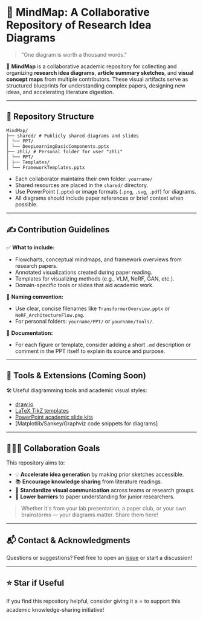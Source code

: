 # 🧠 MindMap: A Collaborative Repository of Research Idea Diagrams

> "One diagram is worth a thousand words."

📌 **MindMap** is a collaborative academic repository for collecting and organizing **research idea diagrams**, **article summary sketches**, and **visual concept maps** from multiple contributors. These visual artifacts serve as structured blueprints for understanding complex papers, designing new ideas, and accelerating literature digestion.

---

## 📁 Repository Structure

```text
MindMap/ 
├── shared/ # Publicly shared diagrams and slides 
│ └── PPT/ 
│ └── DeepLearningBasicComponents.pptx 
├── zhli/ # Personal folder for user "zhli" 
│ └── PPT/ 
│ ├── Templates/ 
│ └── FrameworkTemplates.pptx
```

- Each collaborator maintains their own folder: `yourname/`
- Shared resources are placed in the `shared/` directory.
- Use PowerPoint (`.pptx`) or image formats (`.png`, `.svg`, `.pdf`) for diagrams.
- All diagrams should include paper references or brief context when possible.

---

## ✍️ Contribution Guidelines

✅ **What to include:**
- Flowcharts, conceptual mindmaps, and framework overviews from research papers.
- Annotated visualizations created during paper reading.
- Templates for visualizing methods (e.g., VLM, NeRF, GAN, etc.).
- Domain-specific tools or slides that aid academic work.

📐 **Naming convention:**
- Use clear, concise filenames like `TransformerOverview.pptx` or `NeRF_ArchitectureFlow.png`.
- For personal folders: `yourname/PPT/` or `yourname/Tools/`.

🧾 **Documentation:**
- For each figure or template, consider adding a short `.md` description or comment in the PPT itself to explain its source and purpose.

---

## 🔧 Tools & Extensions (Coming Soon)

🛠️ Useful diagramming tools and academic visual styles:
- [draw.io](https://draw.io)
- [LaTeX TikZ templates](https://www.overleaf.com/latex/templates)
- [PowerPoint academic slide kits](https://www.slidescarnival.com/)
- [Matplotlib/Sankey/Graphviz code snippets for diagrams]

---

## 🧑‍🤝‍🧑 Collaboration Goals

This repository aims to:
- 💡 **Accelerate idea generation** by making prior sketches accessible.
- 📚 **Encourage knowledge sharing** from literature readings.
- 🧭 **Standardize visual communication** across teams or research groups.
- 🧱 **Lower barriers** to paper understanding for junior researchers.

> Whether it's from your lab presentation, a paper club, or your own brainstorms — your diagrams matter. Share them here!

---

## 📬 Contact & Acknowledgments

Questions or suggestions? Feel free to open an [issue](https://github.com/ResearchChips/MindMap/issues) or start a discussion!

---

## ⭐ Star if Useful

If you find this repository helpful, consider giving it a ⭐ to support this academic knowledge-sharing initiative!
